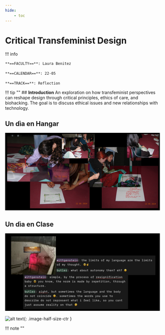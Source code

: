 ```yaml
---
hide:
    - toc
---
```


# Critical Transfeminist Design 

!!! info 
    
    **==FACULTY==**: Laura Benitez 

    **==CALENDAR==**: 22-05

    **==TRACK==**: Reflection

<div style="clear:both;"></div>

!!! tip ""
    ## **Introduction** 
    An exploration on how transfeminist perspectives can reshape design through critical principles, ethics of care, and biohacking. The goal is to discuss ethical issues and new relationships with technology.

## **Un dìa en Hangar**

![alt text](../images/CTD01.jpg)

## **Un dìa en Clase**

![](../images/CTD02.jpg)

![alt text](../images/CTD03.GIF){: .image-half-size-ctr }

!!! note ""
